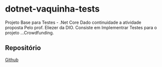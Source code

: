 # dotnet-vaquinha-tests
Projeto Base para Testes - .Net Core
Dado continuidade a atividade proposta
Pelo prof. Eliezer da DIO.
Consiste em Implementrar Testes para o
projeto ...Crowdfunding.

## Repositório
[Github](https://github.com/elizarp/dotnet-vaquinha-tests.git)

